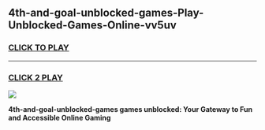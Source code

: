 
## 4th-and-goal-unblocked-games-Play-Unblocked-Games-Online-vv5uv
<h3>
<a href="https://premium76.site?title=4th-and-goal-unblocked-games&ref=25A">CLICK TO PLAY</a></h3>
<hr>

<h3>
<a href="https://premium76.site?title=4th-and-goal-unblocked-games&ref=25A">CLICK 2 PLAY</a>
  
</h3>

<a href="https://premium76.site?title=4th-and-goal-unblocked-games&ref=25A"><img src="https://clearcache.store/games.png"></a>


**4th-and-goal-unblocked-games games unblocked: Your Gateway to Fun and Accessible Online Gaming**
